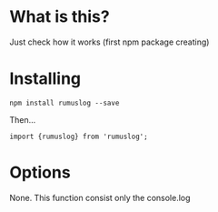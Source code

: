 # What is this?

Just check how it works (first npm package creating)

# Installing

`npm install rumuslog --save`

Then...

```
import {rumuslog} from 'rumuslog';
```

# Options

None. This function consist only the console.log 